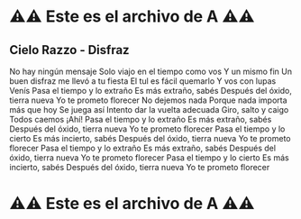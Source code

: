 # ⚠️⚠️ Este es el archivo de **A** ⚠️⚠️

## Cielo Razzo - Disfraz

No hay ningún mensaje
Solo viajo en el tiempo como vos
Y un mismo fin
Un buen disfraz me llevó a tu fiesta
El tul es fácil quemarlo
Y vos con lupas
Venís
Pasa el tiempo y lo extraño
Es más extraño, sabés
Después del óxido, tierra nueva
Yo te prometo florecer
No dejemos nada
Porque nada importa más que hoy
Se juega así
Intento dar la vuelta adecuada
Giro, salto y caigo
Todos caemos
¡Ahí!
Pasa el tiempo y lo extraño
Es más extraño, sabés
Después del óxido, tierra nueva
Yo te prometo florecer
Pasa el tiempo y lo cierto
Es más incierto, sabés
Después del óxido, tierra nueva
Yo te prometo florecer
Pasa el tiempo y lo extraño
Es más extraño, sabés
Después del óxido, tierra nueva
Yo te prometo florecer
Pasa el tiempo y lo cierto
Es más incierto, sabés
Después del óxido, tierra nueva
Yo te prometo florecer

# ⚠️⚠️ Este es el archivo de **A** ⚠️⚠️

